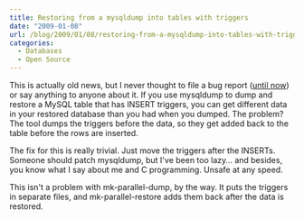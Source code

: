 ```yaml
---
title: Restoring from a mysqldump into tables with triggers
date: "2009-01-08"
url: /blog/2009/01/08/restoring-from-a-mysqldump-into-tables-with-triggers/
categories:
  - Databases
  - Open Source
---
```

This is actually old news, but I never thought to file a bug report ([until now][1]) or say anything to anyone about it. If you use mysqldump to dump and restore a MySQL table that has INSERT triggers, you can get different data in your restored database than you had when you dumped. The problem? The tool dumps the triggers before the data, so they get added back to the table before the rows are inserted.

The fix for this is really trivial. Just move the triggers after the INSERTs. Someone should patch mysqldump, but I've been too lazy&#8230; and besides, you know what I say about me and C programming. Unsafe at any speed.

This isn't a problem with mk-parallel-dump, by the way. It puts the triggers in separate files, and mk-parallel-restore adds them back after the data is restored.

 [1]: http://bugs.mysql.com/41958
